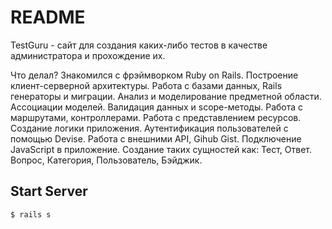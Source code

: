 # README

TestGuru - сайт для создания каких-либо тестов в качестве администратора и прохождение их.

Что делал?
Знакомился с фрэймворком Ruby on Rails.
Построение клиент-серверной архитектуры.
Работа с базами данных, Rails генераторы и миграции.
Анализ и моделирование предметной области. Ассоциации моделей.
Валидация данных и scope-методы.
Работа с маршрутами, контроллерами.
Работа с представлением ресурсов.
Создание логики приложения.
Аутентификация пользователей с помощью Devise.
Работа с внешними API, Gihub Gist.
Подключение JavaScript в приложение.
Создание таких сущностей как:
Тест, Ответ. Вопрос, Категория, Пользователь, Бэйджик.

## Start Server
```sh
$ rails s
```
